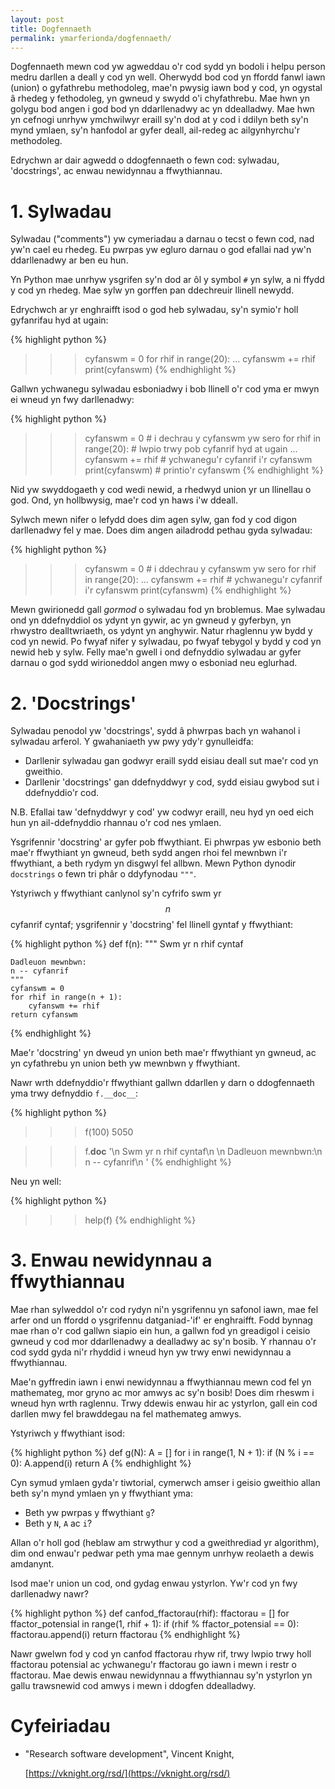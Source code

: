 ```yaml
---
layout: post
title: Dogfennaeth
permalink: ymarferionda/dogfennaeth/
---
```


Dogfennaeth mewn cod yw agweddau o'r cod sydd yn bodoli i helpu person medru
darllen a deall y cod yn well.
Oherwydd bod cod yn ffordd fanwl iawn (union) o gyfathrebu methodoleg, mae'n
pwysig iawn bod y cod, yn ogystal â rhedeg y fethodoleg, yn gwneud y swydd o'i
chyfathrebu.
Mae hwn yn golygu bod angen i god bod yn ddarllenadwy ac yn ddealladwy.
Mae hwn yn cefnogi unrhyw ymchwilwyr eraill sy'n dod at y cod i ddilyn beth sy'n
mynd ymlaen, sy'n hanfodol ar gyfer deall, ail-redeg ac ailgynhyrchu'r
methodoleg.

Edrychwn ar dair agwedd o ddogfennaeth o fewn cod: sylwadau, 'docstrings', ac
enwau newidynnau a ffwythiannau.

# 1. Sylwadau

Sylwadau ("comments") yw cymeriadau a darnau o tecst o fewn cod, nad yw'n cael
eu rhedeg.
Eu pwrpas yw egluro darnau o god efallai nad yw'n ddarllenadwy ar ben eu hun.

Yn Python mae unrhyw ysgrifen sy'n dod ar ôl y symbol `#` yn sylw, a ni ffydd y
cod yn rhedeg.
Mae sylw yn gorffen pan ddechreuir llinell newydd.

Edrychwch ar yr enghraifft isod o god heb sylwadau, sy'n symio'r holl gyfanrifau
hyd at ugain:

{% highlight python %}
>>> cyfanswm = 0
>>> for rhif in range(20):
...     cyfanswm += rhif
>>> print(cyfanswm)
{% endhighlight %}

Gallwn ychwanegu sylwadau esboniadwy i bob llinell o'r cod yma er mwyn ei wneud
yn fwy darllenadwy:

{% highlight python %}
>>> cyfanswm = 0  # i dechrau y cyfanswm yw sero
>>> for rhif in range(20):  # lwpio trwy pob cyfanrif hyd at ugain
...     cyfanswm += rhif  # ychwanegu'r cyfanrif i'r cyfanswm
>>> print(cyfanswm)  # printio'r cyfanswm
{% endhighlight %}

Nid yw swyddogaeth y cod wedi newid, a rhedwyd union yr un llinellau o god.
Ond, yn hollbwysig, mae'r cod yn haws i'w ddeall.

Sylwch mewn nifer o lefydd does dim agen sylw, gan fod y cod digon darllenadwy
fel y mae.
Does dim angen ailadrodd pethau gyda sylwadau:

{% highlight python %}
>>> cyfanswm = 0  # i ddechrau y cyfanswm yw sero
>>> for rhif in range(20):
...     cyfanswm += rhif  # ychwanegu'r cyfanrif i'r cyfanswm
>>> print(cyfanswm)
{% endhighlight %}

Mewn gwirionedd gall *gormod* o sylwadau fod yn broblemus.
Mae sylwadau ond yn ddefnyddiol os ydynt yn gywir, ac yn gwneud y gyferbyn, yn
rhwystro dealltwriaeth, os ydynt yn anghywir.
Natur rhaglennu yw bydd y cod yn newid.
Po fwyaf nifer y sylwadau, po fwyaf tebygol y bydd y cod yn newid heb y sylw.
Felly mae'n gwell i ond defnyddio sylwadau ar gyfer darnau o god sydd
wirioneddol angen mwy o esboniad neu eglurhad.



# 2. 'Docstrings'

Sylwadau penodol yw 'docstrings', sydd â phwrpas bach yn wahanol i sylwadau
arferol.
Y gwahaniaeth yw pwy ydy'r gynulleidfa:

+ Darllenir sylwadau gan godwyr eraill sydd eisiau deall sut mae'r cod yn
gweithio.
+ Darllenir 'docstrings' gan ddefnyddwyr y cod, sydd eisiau gwybod sut i
ddefnyddio'r cod.

N.B. Efallai taw 'defnyddwyr y cod' yw codwyr eraill, neu hyd yn oed eich hun yn
ail-ddefnyddio rhannau o'r cod nes ymlaen.

Ysgrifennir 'docstring' ar gyfer pob ffwythiant.
Ei phwrpas yw esbonio beth mae'r ffwythiant yn gwneud, beth sydd angen rhoi fel
mewnbwn i'r ffwythiant, a beth rydym yn disgwyl fel allbwn.
Mewn Python dynodir `docstrings` o fewn tri phâr o ddyfynodau `"""`.

Ystyriwch y ffwythiant canlynol sy'n cyfrifo swm yr $$n$$ cyfanrif cyntaf;
ysgrifennir y 'docstring' fel llinell gyntaf y ffwythiant:

{% highlight python %}
def f(n):
    """
    Swm yr n rhif cyntaf

    Dadleuon mewnbwn:
    n -- cyfanrif
    """
    cyfanswm = 0
    for rhif in range(n + 1):
        cyfanswm += rhif
    return cyfanswm
{% endhighlight %}

Mae'r 'docstring' yn dweud yn union beth mae'r ffwythiant yn gwneud, ac yn
cyfathrebu yn union beth yw mewnbwn y ffwythiant.

Nawr wrth ddefnyddio'r ffwythiant gallwn ddarllen y darn o ddogfennaeth yma trwy
defnyddio `f.__doc__`:

{% highlight python %}
>>> f(100)
5050

>>> f.__doc__
'\n    Swm yr n rhif cyntaf\n    \n    Dadleuon mewnbwn:\n    n -- cyfanrif\n    '
{% endhighlight %}

Neu yn well:

{% highlight python %}
>>> help(f)
{% endhighlight %}



# 3. Enwau newidynnau a ffwythiannau

Mae rhan sylweddol o'r cod rydyn ni'n ysgrifennu yn safonol iawn, mae fel arfer
ond un ffordd o ysgrifennu datganiad-'if' er enghraifft.
Fodd bynnag mae rhan o'r cod gallwn siapio ein hun, a gallwn fod yn greadigol i
ceisio gwneud y cod mor ddarllenadwy a dealladwy ac sy'n bosib.
Y rhannau o'r cod sydd gyda ni'r rhyddid i wneud hyn yw trwy enwi newidynnau a
ffwythiannau.

Mae'n gyffredin iawn i enwi newidynnau a ffwythiannau mewn cod fel yn
mathemateg, mor gryno ac mor amwys ac sy'n bosib!
Does dim rheswm i wneud hyn wrth raglennu.
Trwy ddewis enwau hir ac ystyrlon, gall ein cod darllen mwy fel brawddegau na
fel mathemateg amwys.

Ystyriwch y ffwythiant isod:

{% highlight python %}
def g(N):
    A = []
    for i in range(1, N + 1):
        if (N % i == 0):
            A.append(i)
    return A
{% endhighlight %}

Cyn symud ymlaen gyda'r tiwtorial, cymerwch amser i geisio gweithio allan beth
sy'n mynd ymlaen yn y ffwythiant yma:

+ Beth yw pwrpas y ffwythiant `g`?
+ Beth y `N`, `A` ac `i`?

Allan o'r holl god (heblaw am strwythur y cod a gweithrediad yr algorithm), dim
ond enwau'r pedwar peth yma mae gennym unrhyw reolaeth a dewis amdanynt.

Isod mae'r union un cod, ond gydag enwau ystyrlon.
Yw'r cod yn fwy darllenadwy nawr?

{% highlight python %}
def canfod_ffactorau(rhif):
    ffactorau = []
    for ffactor_potensial in range(1, rhif + 1):
        if (rhif % ffactor_potensial == 0):
            ffactorau.append(i)
    return ffactorau
{% endhighlight %}

Nawr gwelwn fod y cod yn canfod ffactorau rhyw rif, trwy lwpio trwy holl
ffactorau potensial ac ychwanegu'r ffactorau go iawn i mewn i restr o ffactorau.
Mae dewis enwau newidynnau a ffwythiannau sy'n ystyrlon yn gallu trawsnewid cod
amwys i mewn i ddogfen ddealladwy.


# Cyfeiriadau

+ "Research software development", Vincent Knight,

  [https://vknight.org/rsd/](https://vknight.org/rsd/)